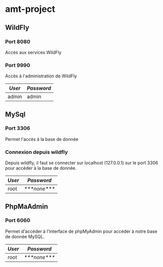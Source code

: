 # amt-project

## WildFly

### Port 8080
Accès aux services WildFly

### Port 9990
Accès à l'administration de WildFly

| *User* |  *Password* |
|---     |---          |
| admin  | admin       |


## MySql

### Port 3306
Permet l'accès à la base de donnée

### Connexion depuis wildfly
Depuis wildfly, il faut se connecter sur localhost (127.0.0.1) sur le port 3306 pour accéder à la base de donnée.

| *User* |  *Password*        |
|---     |---                 |
| root   | *\*\*\*none\*\*\** |

## PhpMaAdmin

### Port 6060
Permet d'accéder à l'interface de phpMyAdmin pour accéder à notre base de donnée MySQL. 

| *User* |  *Password*        |
|---     |---                 |
| root   | *\*\*\*none\*\*\** |